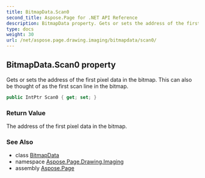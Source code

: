 ```yaml
---
title: BitmapData.Scan0
second_title: Aspose.Page for .NET API Reference
description: BitmapData property. Gets or sets the address of the first pixel data in the bitmap. This can also be thought of as the first scan line in the bitmap
type: docs
weight: 30
url: /net/aspose.page.drawing.imaging/bitmapdata/scan0/
---
```

## BitmapData.Scan0 property

Gets or sets the address of the first pixel data in the bitmap. This can also be thought of as the first scan line in the bitmap.

```csharp
public IntPtr Scan0 { get; set; }
```

### Return Value

The address of the first pixel data in the bitmap.

### See Also

* class [BitmapData](../)
* namespace [Aspose.Page.Drawing.Imaging](../../bitmapdata/)
* assembly [Aspose.Page](../../../)


